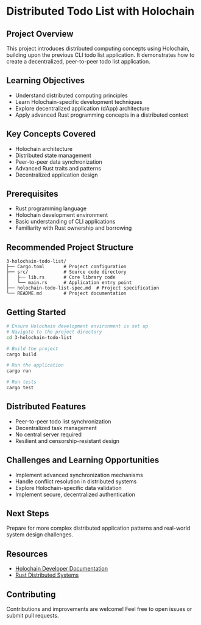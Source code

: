 # Distributed Todo List with Holochain

## Project Overview
This project introduces distributed computing concepts using Holochain, building upon the previous CLI todo list application. It demonstrates how to create a decentralized, peer-to-peer todo list application.

## Learning Objectives
- Understand distributed computing principles
- Learn Holochain-specific development techniques
- Explore decentralized application (dApp) architecture
- Apply advanced Rust programming concepts in a distributed context

## Key Concepts Covered
- Holochain architecture
- Distributed state management
- Peer-to-peer data synchronization
- Advanced Rust traits and patterns
- Decentralized application design

## Prerequisites
- Rust programming language
- Holochain development environment
- Basic understanding of CLI applications
- Familiarity with Rust ownership and borrowing

## Recommended Project Structure
```
3-holochain-todo-list/
├── Cargo.toml       # Project configuration
├── src/             # Source code directory
│   ├── lib.rs       # Core library code
│   └── main.rs      # Application entry point
├── holochain-todo-list-spec.md  # Project specification
└── README.md        # Project documentation
```

## Getting Started
```bash
# Ensure Holochain development environment is set up
# Navigate to the project directory
cd 3-holochain-todo-list

# Build the project
cargo build

# Run the application
cargo run

# Run tests
cargo test
```

## Distributed Features
- Peer-to-peer todo list synchronization
- Decentralized task management
- No central server required
- Resilient and censorship-resistant design

## Challenges and Learning Opportunities
- Implement advanced synchronization mechanisms
- Handle conflict resolution in distributed systems
- Explore Holochain-specific data validation
- Implement secure, decentralized authentication

## Next Steps
Prepare for more complex distributed application patterns and real-world system design challenges.

## Resources
- [Holochain Developer Documentation](https://developer.holochain.org/)
- [Rust Distributed Systems](https://www.rust-lang.org/what/networking)

## Contributing
Contributions and improvements are welcome! 
Feel free to open issues or submit pull requests.
